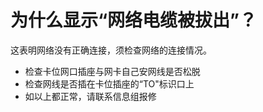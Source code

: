 # 为什么显示“网络电缆被拔出”？
这表明网络没有正确连接，须检查网络的连接情况。
* 检查卡位网口插座与网卡自己安网线是否松脱
* 检查网线是否插在卡位插座的“TO"标识口上
* 如以上都正常，请联系信息组报修